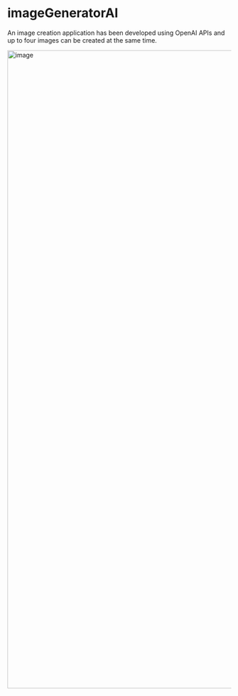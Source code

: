 # imageGeneratorAI

An image creation application has been developed using OpenAI APIs and up to four images can be created at the same time. 

<img width="1436" alt="image" src="https://github.com/nursematurhan/imageGeneratorAI/assets/94144190/f87eef92-bd20-4668-8cba-8b9b2a2bc906">
